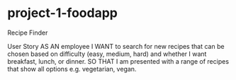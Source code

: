 # project-1-foodapp
Recipe Finder

User Story 
AS AN employee
I WANT to search for new recipes that can be chosen based on difficulty (easy, medium, hard) and whether I want breakfast, lunch, or dinner.
SO THAT I am presented with a range of recipes that show all options e.g.  vegetarian, vegan.
